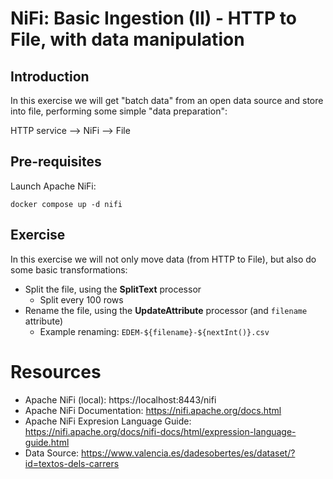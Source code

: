 # NiFi: Basic Ingestion (II) - HTTP to File, with data manipulation

## Introduction

In this exercise we will get "batch data" from an open data source and store into file, performing some simple "data preparation":

HTTP service --> NiFi --> File

## Pre-requisites

Launch Apache NiFi:

```shell
docker compose up -d nifi
```

## Exercise

In this exercise we will not only move data (from HTTP to File), but also do some basic transformations:

* Split the file, using the **SplitText** processor
  * Split every 100 rows
* Rename the file, using the **UpdateAttribute** processor (and `filename` attribute)
  * Example renaming: `EDEM-${filename}-${nextInt()}.csv`

# Resources

* Apache NiFi (local): https://localhost:8443/nifi
* Apache NiFi Documentation: https://nifi.apache.org/docs.html
* Apache NiFi Expresion Language Guide: https://nifi.apache.org/docs/nifi-docs/html/expression-language-guide.html 
* Data Source: https://www.valencia.es/dadesobertes/es/dataset/?id=textos-dels-carrers 
